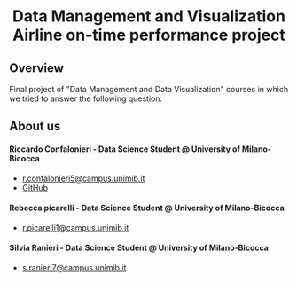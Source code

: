 

<h1 align="center">Data Management and Visualization <br /> Airline on-time performance project </h1>

## Overview
Final project of "Data Management and Data Visualization" courses in which we tried to answer the following question:  <br />


## About us

#### Riccardo Confalonieri - Data Science Student @ University of Milano-Bicocca
  * r.confalonieri5@campus.unimib.it
  * [GitHub](https://github.com/rconfa)

#### Rebecca picarelli - Data Science Student @ University of Milano-Bicocca
  * r.picarelli1@campus.unimib.it

#### Silvia Ranieri - Data Science Student @ University of Milano-Bicocca
  * s.ranieri7@campus.unimib.it
